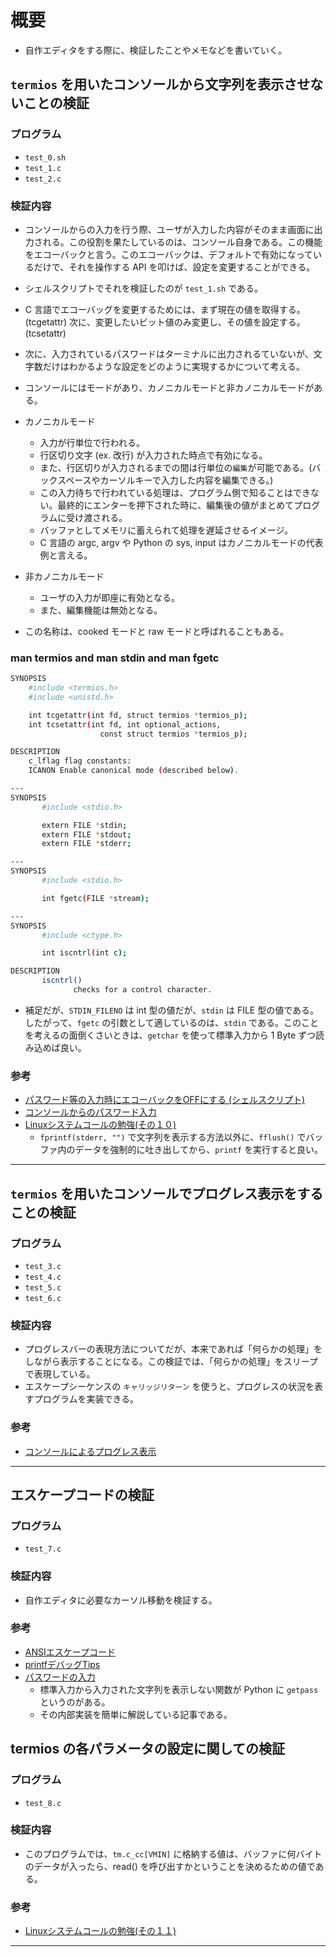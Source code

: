 # 概要
- 自作エディタをする際に、検証したことやメモなどを書いていく。

## `termios` を用いたコンソールから文字列を表示させないことの検証

### プログラム
- `test_0.sh`
- `test_1.c`
- `test_2.c`

### 検証内容
- コンソールからの入力を行う際、ユーザが入力した内容がそのまま画面に出力される。この役割を果たしているのは、コンソール自身である。この機能をエコーバックと言う。このエコーバックは、デフォルトで有効になっているだけで、それを操作する API を叩けば、設定を変更することができる。

- シェルスクリプトでそれを検証したのが `test_1.sh` である。

- C 言語でエコーバッグを変更するためには、まず現在の値を取得する。(tcgetattr) 次に、変更したいビット値のみ変更し、その値を設定する。(tcsetattr)

- 次に、入力されているパスワードはターミナルに出力されるていないが、文字数だけはわかるような設定をどのように実現するかについて考える。

- コンソールにはモードがあり、カノニカルモードと非カノニカルモードがある。
- カノニカルモード
  - 入力が行単位で行われる。
  - 行区切り文字 (ex. 改行) が入力された時点で有効になる。
  - また、行区切りが入力されるまでの間は行単位の`編集`が可能である。(バックスペースやカーソルキーで入力した内容を編集できる。)
  - この入力待ちで行われている処理は、プログラム側で知ることはできない。最終的にエンターを押下された時に、編集後の値がまとめてプログラムに受け渡される。
  - バッファとしてメモリに蓄えられて処理を遅延させるイメージ。
  - C 言語の argc, argv や Python の sys, input はカノニカルモードの代表例と言える。
- 非カノニカルモード
  - ユーザの入力が即座に有効となる。
  - また、編集機能は無効となる。

- この名称は、cooked モードと raw モードと呼ばれることもある。

### man termios and man stdin and man fgetc

```bash
SYNOPSIS
    #include <termios.h>
    #include <unistd.h>

    int tcgetattr(int fd, struct termios *termios_p);
    int tcsetattr(int fd, int optional_actions,
                    const struct termios *termios_p);

DESCRIPTION
    c_lflag flag constants:
    ICANON Enable canonical mode (described below).

---
SYNOPSIS
       #include <stdio.h>

       extern FILE *stdin;
       extern FILE *stdout;
       extern FILE *stderr;

---
SYNOPSIS
       #include <stdio.h>

       int fgetc(FILE *stream);

---
SYNOPSIS
       #include <ctype.h>

       int iscntrl(int c);

DESCRIPTION
       iscntrl()
              checks for a control character.
```

- 補足だが、`STDIN_FILENO` は int 型の値だが、`stdin` は FILE 型の値である。したがって、`fgetc` の引数として適しているのは、`stdin` である。このことを考えるの面倒くさいときは、`getchar` を使って標準入力から 1 Byte ずつ読み込めば良い。

### 参考
- [パスワード等の入力時にエコーバックをOFFにする (シェルスクリプト)](https://www.qoosky.io/techs/133c9c8cdd)
- [コンソールからのパスワード入力](https://www.mm2d.net/main/prog/c/console-05.html)
- [Linuxシステムコールの勉強(その１０)](https://web-develop.hatenadiary.org/entry/20071112/1194882731)
  - `fprintf(stderr, "")` で文字列を表示する方法以外に、`fflush()` でバッファ内のデータを強制的に吐き出してから、`printf` を実行すると良い。

---

## `termios` を用いたコンソールでプログレス表示をすることの検証

### プログラム
- `test_3.c`
- `test_4.c`
- `test_5.c`
- `test_6.c`

### 検証内容
- プログレスバーの表現方法についてだが、本来であれば「何らかの処理」をしながら表示することになる。この検証では、「何らかの処理」をスリープで表現している。
- エスケープシーケンスの `キャリッジリターン` を使うと、プログレスの状況を表すプログラムを実装できる。

### 参考
- [コンソールによるプログレス表示](https://www.mm2d.net/main/prog/c/console-04.html)

---

## エスケープコードの検証

### プログラム
- `test_7.c`

### 検証内容
- 自作エディタに必要なカーソル移動を検証する。

### 参考
- [ANSIエスケープコード](https://www.mm2d.net/main/prog/c/console-02.html)
- [printfデバッグTips](https://www.mm2d.net/main/prog/c/printf-01.html)
- [パスワードの入力](https://t2y.hatenablog.jp/entry/20090427/1240836509)
  - 標準入力から入力された文字列を表示しない関数が Python に `getpass` というのがある。
  - その内部実装を簡単に解説している記事である。

## termios の各パラメータの設定に関しての検証

### プログラム
- `test_8.c`

### 検証内容
- このプログラムでは、`tm.c_cc[VMIN]` に格納する値は、バッファに何バイトのデータが入ったら、read() を呼び出すかということを決めるための値である。

### 参考
- [Linuxシステムコールの勉強(その１１)](https://web-develop.hatenadiary.org/entry/20071113/1194971862)

---
